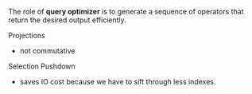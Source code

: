 
The role of **query optimizer** is to generate a sequence of operators that return the desired output efficiently.

Projections
- not commutative


Selection Pushdown
- saves IO cost because we have to sift through less indexes.


